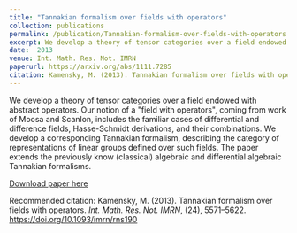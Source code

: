 ```yaml
---
title: "Tannakian formalism over fields with operators"
collection: publications
permalink: /publication/Tannakian-formalism-over-fields-with-operators
excerpt: We develop a theory of tensor categories over a field endowed with abstract operators. Our notion of a "field with operators", coming from work of Moosa and Scanlon, includes the familiar cases of differential and difference fields, Hasse-Schmidt derivations, and their combinations. We develop a corresponding Tannakian formalism, describing the category of representations of linear groups defined over such fields. The paper extends the previously know (classical) algebraic and differential algebraic Tannakian formalisms.
date:  2013
venue: Int. Math. Res. Not. IMRN
paperurl: https://arxiv.org/abs/1111.7285
citation: Kamensky, M. (2013). Tannakian formalism over fields with operators. <i>Int. Math. Res. Not. IMRN</i>, (24), 5571–5622. https://doi.org/10.1093/imrn/rns190
---
```

We develop a theory of tensor categories over a field endowed with abstract operators. Our notion of a &quot;field with operators&quot;, coming from work of Moosa and Scanlon, includes the familiar cases of differential and difference fields, Hasse-Schmidt derivations, and their combinations. We develop a corresponding Tannakian formalism, describing the category of representations of linear groups defined over such fields. The paper extends the previously know (classical) algebraic and differential algebraic Tannakian formalisms.

[Download paper here](https://arxiv.org/abs/1111.7285)

Recommended citation: Kamensky, M. (2013). Tannakian formalism over fields with operators. <i>Int. Math. Res. Not. IMRN</i>, (24), 5571–5622. https://doi.org/10.1093/imrn/rns190

